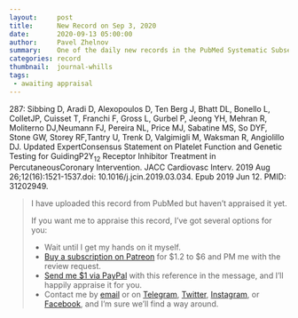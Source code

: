 ```yaml
---
layout:     post
title:      New Record on Sep 3, 2020
date:       2020-09-13 05:00:00
author:     Pavel Zhelnov
summary:    One of the daily new records in the PubMed Systematic Subset indexed by Sep 3, 2020.
categories: record
thumbnail:  journal-whills
tags:
 - awaiting appraisal
---
```


287: Sibbing D, Aradi D, Alexopoulos D, Ten Berg J, Bhatt DL, Bonello L, ColletJP, Cuisset T, Franchi F, Gross L, Gurbel P, Jeong YH, Mehran R, Moliterno DJ,Neumann FJ, Pereira NL, Price MJ, Sabatine MS, So DYF, Stone GW, Storey RF,Tantry U, Trenk D, Valgimigli M, Waksman R, Angiolillo DJ. Updated ExpertConsensus Statement on Platelet Function and Genetic Testing for GuidingP2Y<sub>12</sub> Receptor Inhibitor Treatment in PercutaneousCoronary Intervention. JACC Cardiovasc Interv. 2019 Aug 26;12(16):1521-1537.doi: 10.1016/j.jcin.2019.03.034. Epub 2019 Jun 12. PMID: 31202949.


> I have uploaded this record from PubMed but haven’t appraised it yet.
>
> If you want me to appraise this record, I’ve got several options for you:
> * Wait until I get my hands on it myself.
> * [Buy a subscription on Patreon](https://patreon.com/zheln) for $1.2 to $6 and PM me with the review request.
> * [Send me $1 via PayPal](https://paypal.me/pjelnov) with this reference in the message, and I’ll happily appraise it for you.
> * Contact me by [email](mailto:pavel@zheln.com) or on [Telegram](https://t.me/drzhelnov), [Twitter](https://twitter.com/drzhelnov), [Instagram](https://instagram.com/igzheln), or [Facebook](https://facebook.com/drzhelnov), and I’m sure we’ll find a way around.

